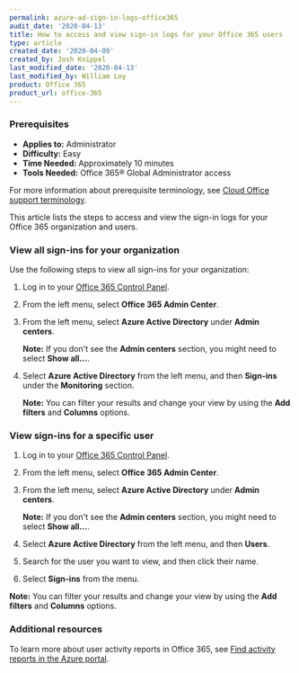 ```yaml
---
permalink: azure-ad-sign-in-logs-office365
audit_date: '2020-04-13'
title: How to access and view sign-in logs for your Office 365 users
type: article
created_date: '2020-04-09'
created_by: Josh Knippel
last_modified_date: '2020-04-13'
last_modified_by: William Loy
product: Office 365
product_url: office-365
---
```


### Prerequisites

- **Applies to:** Administrator
- **Difficulty:** Easy
- **Time Needed:** Approximately 10 minutes
- **Tools Needed:** Office 365&reg; Global Administrator access

For more information about prerequisite terminology, see [Cloud Office support terminology](/support/how-to/cloud-office-support-terminology).

This article lists the steps to access and view the sign-in logs for your Office 365 organization and users.

### View all sign-ins for your organization

Use the following steps to view all sign-ins for your organization:

1.	Log in to your [Office 365 Control Panel](https://office365.cp.rackspace.com).

2.	From the left menu, select **Office 365 Admin Center**.

3.	From the left menu, select **Azure Active Directory** under **Admin centers**.

    **Note:** If you don't see the **Admin centers** section, you might need to select **Show all...**.

4.	Select **Azure Active Directory** from the left menu, and then **Sign-ins** under the **Monitoring** section.

    **Note:** You can filter your results and change your view by using the **Add filters** and **Columns** options.

### View sign-ins for a specific user

1.	Log in to your [Office 365 Control Panel](https://office365.cp.rackspace.com).

2.	From the left menu, select **Office 365 Admin Center**.

3.	From the left menu, select **Azure Active Directory** under **Admin centers**.

    **Note:** If you don't see the **Admin centers** section, you might need to select **Show all...**.

4.	Select **Azure Active Directory** from the left menu, and then **Users**.

5.  Search for the user you want to view, and then click their name.

6.  Select **Sign-ins** from the menu.

**Note:** You can filter your results and change your view by using the **Add filters** and **Columns** options.

### Additional resources

To learn more about user activity reports in Office 365, see [Find activity reports in the Azure portal](https://docs.microsoft.com/en-us/azure/active-directory/reports-monitoring/howto-find-activity-reports).
